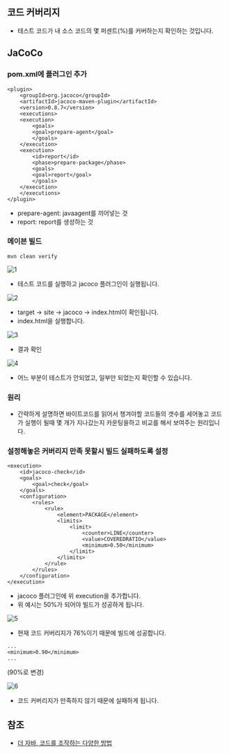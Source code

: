 ## 코드 커버리지
* 테스트 코드가 내 소스 코드의 몇 퍼센트(%)를 커버하는지 확인하는 것입니다.

## JaCoCo
### pom.xml에 플러그인 추가
```
<plugin>
	<groupId>org.jacoco</groupId>
	<artifactId>jacoco-maven-plugin</artifactId>
	<version>0.8.7</version>
	<executions>
	<execution>
		<goals>
		<goal>prepare-agent</goal>
		</goals>
	</execution>
	<execution>
		<id>report</id>
		<phase>prepare-package</phase>
		<goals>
		<goal>report</goal>
		</goals>
	</execution>
	</executions>
</plugin>
```
* prepare-agent: javaagent를 끼어넣는 것
* report: report를 생성하는 것

### 메이븐 빌드
```
mvn clean verify
```

![1]()
* 테스트 코드를 실행하고 jacoco 플러그인이 실행됩니다.

![2]()
* target -> site -> jacoco -> index.html이 확인됩니다.
* index.html을 실행합니다.

![3]()
* 결과 확인

![4]()
* 어느 부분이 테스트가 안되었고, 일부만 되었는지 확인할 수 있습니다.

### 원리
* 간략하게 설명하면 바이트코드를 읽어서 챙겨야할 코드들의 갯수를 세어놓고 코드가 실행이 될때 몇 개가 지나갔는지 카운팅을하고 비교를 해서 보여주는 원리입니다.

### 설정해놓은 커버리지 만족 못할시 빌드 실패하도록 설정
```
<execution>
	<id>jacoco-check</id>
	<goals>
		<goal>check</goal>
	</goals>
	<configuration>
		<rules>
			<rule>
				<element>PACKAGE</element>
				<limits>
					<limit>
						<counter>LINE</counter>
						<value>COVEREDRATIO</value>
						<minimum>0.50</minimum>
					</limit>
				</limits>
			</rule>
		</rules>
	</configuration>
</execution>
```
* jacoco 플러그인에 위 execution을 추가합니다.
* 위 예시는 50%가 되어야 빌드가 성공하게 됩니다.

![5]()
* 현재 코드 커버리지가 76%이기 때문에 빌드에 성공합니다.

```
...
<minimum>0.90</minimum>
...
```
(90%로 변경)

![6]()
* 코드 커버리지가 만족하지 않기 때문에 실패하게 됩니다.

## 참조
* [더 자바, 코드를 조작하는 다양한 방법]()